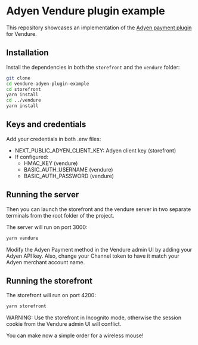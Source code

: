 # Adyen Vendure plugin example

This repository showcases an implementation of the [Adyen payment plugin](https://www.npmjs.com/package/@mirahi/vendure-adyen-dropin-plugin) for Vendure.

## Installation

Install the dependencies in both the `storefront` and the `vendure` folder:

```bash
git clone
cd vendure-adyen-plugin-example
cd storefront
yarn install
cd ../vendure
yarn install
```

## Keys and credentials

Add your credentials in both .env files:

- NEXT_PUBLIC_ADYEN_CLIENT_KEY: Adyen client key (storefront)
- If configured:
  - HMAC_KEY (vendure)
  - BASIC_AUTH_USERNAME (vendure)
  - BASIC_AUTH_PASSWORD (vendure)

## Running the server

Then you can launch the storefront and the vendure server in two separate terminals from the root folder of the project.

The server will run on port 3000:

```bash
yarn vendure
```

Modify the Adyen Payment method in the Vendure admin UI by adding your Adyen API key.
Also, change your Channel token to have it match your Adyen merchant account name.

## Running the storefront

The storefront will run on port 4200:

```bash
yarn storefront
```

WARNING: Use the storefront in Incognito mode, otherwise the session cookie from the Vendure admin UI will conflict.

You can make now a simple order for a wireless mouse!

